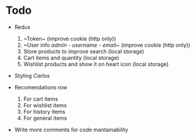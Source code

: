 # Todo

- Redux

  1. ~Token~ (improve cookie (http only))
  2. ~User info _admin - username - email_~ (improve cookie (http only))
  3. Store products to improve search (local storage)
  4. Cart items and quantity (local storage)
  5. Wishlist products and show it on heart icon (local storage)

- Styling _Carlos_

- Recomendations row

  1. For cart items
  2. For wishlist items
  3. For history items
  4. For general items

- Write more comments for code mantainability
